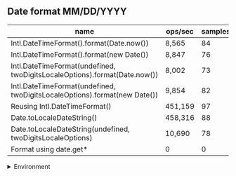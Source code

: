 ## Date format MM/DD/YYYY

|name|ops/sec|samples|
|-|-|-|
|Intl.DateTimeFormat().format(Date.now())|8,565|84|
|Intl.DateTimeFormat().format(new Date())|8,847|76|
|Intl.DateTimeFormat(undefined, twoDigitsLocaleOptions).format(Date.now())|8,002|73|
|Intl.DateTimeFormat(undefined, twoDigitsLocaleOptions).format(new Date())|9,854|82|
|Reusing Intl.DateTimeFormat()|451,159|97|
|Date.toLocaleDateString()|458,316|88|
|Date.toLocaleDateString(undefined, twoDigitsLocaleOptions)|10,690|78|
|Format using date.get*|0|0|


<details>
<summary>Environment</summary>

* __Machine:__ linux x64 | 2 vCPUs | 6.8GB Mem
* __Run:__ Sat Oct 14 2023 01:44:25 GMT+0000 (Coordinated Universal Time)
</details>

<!--
{"environment":{"platform":"linux","arch":"x64","cpus":2,"totalMemory":6.759757995605469},"benchmarks":[{"name":"Intl.DateTimeFormat().format(Date.now())","hz":8564.777369647561,"cycles":4,"stats":{"deviation":0.00006064961822872876,"mean":0.00011675726721676009,"moe":0.000012970135098821742,"rme":11.108631957565999,"sem":0.000006617415866745787,"variance":3.6783761912905474e-9}},{"name":"Intl.DateTimeFormat().format(new Date())","hz":8846.65910812446,"cycles":4,"stats":{"deviation":0.000009521757564633962,"mean":0.00011303702197382457,"moe":0.0000021407521794395116,"rme":1.8938504766475845,"sem":0.0000010922204997140365,"variance":9.066386711966406e-11}},{"name":"Intl.DateTimeFormat(undefined, twoDigitsLocaleOptions).format(Date.now())","hz":8001.979801554531,"cycles":3,"stats":{"deviation":0.00021000824926136448,"mean":0.00012496907325431286,"moe":0.000048176028571834034,"rme":38.55036075509299,"sem":0.00002457960641420104,"variance":4.4103464757823395e-8}},{"name":"Intl.DateTimeFormat(undefined, twoDigitsLocaleOptions).format(new Date())","hz":9854.17509692562,"cycles":3,"stats":{"deviation":0.0001390278129016874,"mean":0.00010147982861721095,"moe":0.00003009198494933989,"rme":29.65316887048457,"sem":0.000015353053545581577,"variance":1.9328732760226597e-8}},{"name":"Reusing Intl.DateTimeFormat()","hz":451158.77963218716,"cycles":5,"stats":{"deviation":1.490152554461419e-7,"mean":0.000002216514551296691,"moe":2.965520536007478e-8,"rme":1.3379206259993233,"sem":1.5130206816364683e-8,"variance":2.220554635567892e-14}},{"name":"Date.toLocaleDateString()","hz":458315.72374987404,"cycles":5,"stats":{"deviation":1.3915567020564573e-7,"mean":0.000002181902012477648,"moe":2.907472680133297e-8,"rme":1.3325404456782781,"sem":1.4834044286394373e-8,"variance":1.9364300550382436e-14}},{"name":"Date.toLocaleDateString(undefined, twoDigitsLocaleOptions)","hz":10689.916047712792,"cycles":4,"stats":{"deviation":0.00005488763907019597,"mean":0.00009354610415429404,"moe":0.000012181010582809703,"rme":13.02139805065368,"sem":0.000006214801317760053,"variance":3.012652922700103e-9}},{"name":"Format using date.get*","hz":0,"cycles":0,"stats":{"deviation":0,"mean":0,"moe":0,"rme":0,"sem":0,"variance":0}}]}-->
